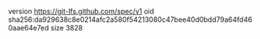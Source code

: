version https://git-lfs.github.com/spec/v1
oid sha256:da929638c8e0214afc2a580f54213080c47bee40d0bdd79a64fd460aae64e7ed
size 3828
